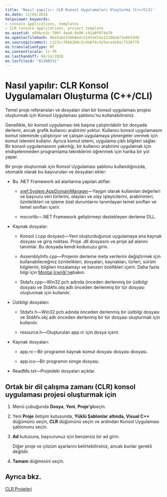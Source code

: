 ```yaml
---
title: 'Nasıl yapılır: CLR Konsol Uygulamaları Oluşturma (C++/CLI)'
ms.date: 11/04/2016
helpviewer_keywords:
- console applications, templates
- CLR console applications, project template
ms.assetid: e89bce3c-706f-4ae0-8a90-cb1a0f674e70
ms.openlocfilehash: 86e5abe330b0edc514fed74a12188ab73e8bfdd8
ms.sourcegitcommit: c123cc76bb2b6c5cde6f4c425ece420ac733bf70
ms.translationtype: MT
ms.contentlocale: tr-TR
ms.lasthandoff: 04/14/2020
ms.locfileid: "81368531"
---
```

# <a name="how-to-create-clr-console-applications-ccli"></a>Nasıl yapılır: CLR Konsol Uygulamaları Oluşturma (C++/CLI)

Temel proje referansları ve dosyaları olan bir konsol uygulaması projesi oluşturmak için Konsol Uygulaması şablonu'nu kullanabilirsiniz.

Genellikle, bir konsol uygulaması tek başına çalıştırılabilir bir dosyada derlenir, ancak grafik kullanıcı arabirimi yoktur. Kullanıcı konsol uygulamasını komut isteminde çalıştırıyor ve çalışan uygulamaya yönergeler vermek için komut istemini kullanır. Ayrıca komut istemi, uygulama çıktı bilgileri sağlar. Bir konsol uygulamasının yakınlığı, bir kullanıcı arabirimi uygulamak için endişelenmeden programlama tekniklerini öğrenmek için harika bir yol yapar.

Bir proje oluşturmak için Konsol Uygulaması şablonu kullandığınızda, otomatik olarak bu başvuruları ve dosyaları ekler:

- Bu .NET Framework ad alanlarına yapılan atıflar:

  - <xref:System.AppDomainManager>—Yaygın olarak kullanılan değerleri ve başvuru veri türlerini, olayları ve olay işleyicilerini, arabirimleri, öznitelikleri ve işleme özel durumlarını tanımlayan temel sınıfları ve temel sınıfları içerir.

  - mscorlib—.NET Framework geliştirmeyi destekleyen derleme DLL.

- Kaynak dosyalar:

  - Konsol (.cpp dosyası)—Yeni oluşturduğunuz uygulamaya ana kaynak dosyası ve giriş noktası. Proje .dll dosyasını ve proje ad alanını tanımlar. Bu dosyada kendi kodunuzu girin.

  - AssemblyInfo.cpp—Projenin derleme meta verilerini değiştirmek için kullanabileceğiniz öznitelikleri, dosyaları, kaynakları, türleri, sürüm bilgilerini, bilgileri imzalamayı ve benzeri özellikleri içerir. Daha fazla bilgi için [Montaj İçeriği'ne](/dotnet/framework/app-domains/assembly-contents)bakın.

  - Stdafx.cpp—Win32.pch adında önceden derlenmiş bir üstbilgi dosyası ve StdAfx.obj adlı önceden derlenmiş bir tür dosyası oluşturmak için kullanılır.

- Üstbilgi dosyaları:

  - Stdafx.h—Win32.pch adında önceden derlenmiş bir üstbilgi dosyası ve StdAfx.obj adlı önceden derlenmiş bir tür dosyası oluşturmak için kullanılır.

  - resource.h—Oluşturulan app.rc için dosya içerir.

- Kaynak dosyaları:

  - app.rc—Bir programın kaynak komut dosyası dosyası dosyası.

  - app.ico—Bir programın simge dosyası.

- ReadMe.txt—Projedeki dosyaları açıklar.

## <a name="to-create-a-common-language-runtime-clr-console-app-project"></a>Ortak bir dil çalışma zamanı (CLR) konsol uygulaması projesi oluşturmak için

1. Menü çubuğunda **Dosya**, **Yeni**, **Proje'yi**seçin.

1. Yeni **Proje** iletişim kutusunda, **Yüklü Şablonlar** **altında, Visual C++** düğümünü seçin, **CLR** düğümünü seçin ve ardından Konsol Uygulaması şablonunu seçin.

1. **Ad** kutusuna, başvurunuz için benzersiz bir ad girin.

   Diğer proje ve çözüm ayarlarını belirtebilirsiniz, ancak bunlar gerekli değildir.

1. **Tamam** düğmesini seçin.

## <a name="see-also"></a>Ayrıca bkz.

[CLR Projeleri](../build/reference/files-created-for-clr-projects.md)
